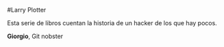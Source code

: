 #Larry Plotter

Esta serie de libros cuentan la historia de un hacker de los que hay pocos.

**Giorgio**, Git nobster
